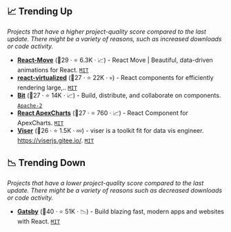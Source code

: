 ## 📈 Trending Up

_Projects that have a higher project-quality score compared to the last update. There might be a variety of reasons, such as increased downloads or code activity._

- <b><a href="https://github.com/sghall/react-move">React-Move</a></b> (🥇29 ·  ⭐ 6.3K · 📈) - React Move | Beautiful, data-driven animations for React. <code><a href="http://bit.ly/34MBwT8">MIT</a></code>
- <b><a href="https://github.com/bvaughn/react-virtualized">react-virtualized</a></b> (🥈27 ·  ⭐ 22K · 💀) - React components for efficiently rendering large,.. <code><a href="http://bit.ly/34MBwT8">MIT</a></code>
- <b><a href="https://github.com/teambit/bit">Bit</a></b> (🥉27 ·  ⭐ 14K · 📈) - Build, distribute, and collaborate on components. <code><a href="http://bit.ly/3nYMfla">Apache-2</a></code>
- <b><a href="https://github.com/apexcharts/react-apexcharts">React ApexCharts</a></b> (🥉27 ·  ⭐ 760 · 📈) - React Component for ApexCharts. <code><a href="http://bit.ly/34MBwT8">MIT</a></code>
- <b><a href="https://github.com/viserjs/viser">Viser</a></b> (🥉26 ·  ⭐ 1.5K · 💤) - viser is a toolkit fit for data vis engineer. https://viserjs.gitee.io/. <code><a href="http://bit.ly/34MBwT8">MIT</a></code>

## 📉 Trending Down

_Projects that have a lower project-quality score compared to the last update. There might be a variety of reasons such as decreased downloads or code activity._

- <b><a href="https://github.com/gatsbyjs/gatsby">Gatsby</a></b> (🥇40 ·  ⭐ 51K · 📉) - Build blazing fast, modern apps and websites with React. <code><a href="http://bit.ly/34MBwT8">MIT</a></code>

